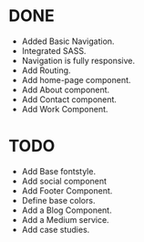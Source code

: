 # DONE
* Added Basic Navigation. 
* Integrated SASS.
* Navigation is fully responsive.
* Add Routing. 
* Add home-page component.
* Add About component.
* Add Contact component.
* Add Work Component.

# TODO 

* Add Base fontstyle.
* Add social component
* Add Footer Component.
* Define base colors.
* Add a Blog Component.
* Add a Medium service.
* Add case studies.
